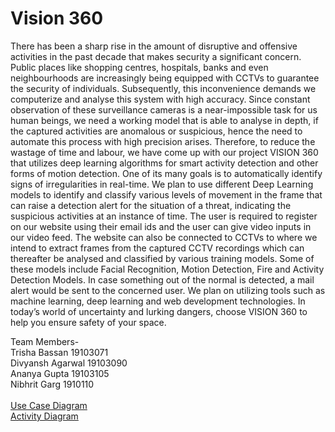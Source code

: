 # Vision 360

There has been a sharp rise in the amount of disruptive and offensive activities in the past decade that makes security a significant concern. Public places like shopping centres, hospitals, banks and even neighbourhoods are increasingly being equipped with CCTVs to guarantee the security of individuals. Subsequently, this inconvenience demands we computerize and analyse this system with high accuracy. Since constant observation of these surveillance cameras is a near-impossible task for us human beings, we need a working model that is able to analyse in depth, if the captured activities are anomalous or suspicious, hence the need to automate this process with high precision arises. Therefore, to reduce the wastage of time and labour, we have come up with our project VISION 360 that utilizes deep learning algorithms for smart activity detection and other forms of motion detection. One of its many goals is to automatically identify signs of irregularities in real-time. We plan to use different Deep Learning models to identify and classify various levels of movement in the frame that can raise a detection alert for the situation of a threat, indicating the suspicious activities at an instance of time. The user is required to register on our website using their email ids and the user can give video inputs in our video feed. The website can also be connected to CCTVs to where we intend to extract frames from the captured CCTV recordings which can thereafter be analysed and classified by various training models. Some of these models include Facial Recognition, Motion Detection, Fire and Activity Detection Models. In case something out of the normal is detected, a mail alert would be sent to the concerned user. We plan on utilizing tools such as machine learning, deep learning and web development technologies. In today’s world of uncertainty and lurking dangers, choose VISION 360 to help you ensure safety of your space.

Team Members-<br>
Trisha Bassan 19103071<br>
Divyansh Agarwal 19103090<br>
Ananya Gupta 19103105<br>
Nibhrit Garg 1910110<br>
<br>
<a href = "https://github.com/Vision-360/SE-Submissions/blob/main/Use_Case_Diagram.png"> Use Case Diagram </a>
<br>
<a href="https://github.com/Vision-360/SE-Submissions/blob/main/Activity_Diagram.png">Activity Diagram</a>
